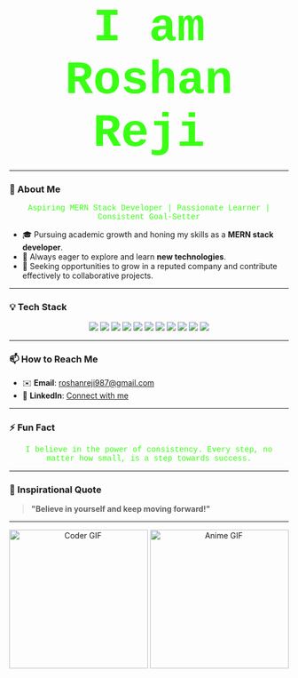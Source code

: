 <h1 align="center">
  <span style="color: #39FF14; font-family: 'Courier New', monospace; font-size: 3em;">
    I am <span>R</span><span>o</span><span>s</span><span>h</span><span>a</span><span>n</span> <span>R</span><span>e</span><span>j</span><span>i</span>
  </span>
</h1>

<!-- Animated Text Placeholder -->
<p align="center">
  <!-- This can be a JavaScript or CSS animation if needed; replace with a GIF or styled text animation if embedding isn’t possible on GitHub -->
</p>

---

### 🌟 About Me

<p align="center" style="color: #39FF14; font-family: 'Courier New', monospace;">
  Aspiring MERN Stack Developer | Passionate Learner | Consistent Goal-Setter
</p>

- 🎓 Pursuing academic growth and honing my skills as a **MERN stack developer**.
- 🚀 Always eager to explore and learn **new technologies**.
- 💼 Seeking opportunities to grow in a reputed company and contribute effectively to collaborative projects.

---

### 💡 Tech Stack

<p align="center">
  <img class="tech-icon" src="https://img.shields.io/badge/-React-39FF14?logo=react&logoColor=black&style=for-the-badge"/>
  <img class="tech-icon" src="https://img.shields.io/badge/-Node.js-39FF14?logo=node.js&logoColor=black&style=for-the-badge"/>
  <img class="tech-icon" src="https://img.shields.io/badge/-Express-39FF14?logo=express&logoColor=black&style=for-the-badge"/>
  <img class="tech-icon" src="https://img.shields.io/badge/-MongoDB-39FF14?logo=mongodb&logoColor=black&style=for-the-badge"/>
  <img class="tech-icon" src="https://img.shields.io/badge/-Postman-39FF14?logo=postman&logoColor=black&style=for-the-badge"/>
  <img class="tech-icon" src="https://img.shields.io/badge/-Bootstrap-39FF14?logo=bootstrap&logoColor=black&style=for-the-badge"/>
  <img class="tech-icon" src="https://img.shields.io/badge/-Tailwind%20CSS-39FF14?logo=tailwind-css&logoColor=black&style=for-the-badge"/>
  <img class="tech-icon" src="https://img.shields.io/badge/-JavaScript-39FF14?logo=javascript&logoColor=black&style=for-the-badge"/>
  <img class="tech-icon" src="https://img.shields.io/badge/-TypeScript-39FF14?logo=typescript&logoColor=black&style=for-the-badge"/>
  <img class="tech-icon" src="https://img.shields.io/badge/-HTML5-39FF14?logo=html5&logoColor=black&style=for-the-badge"/>
  <img class="tech-icon" src="https://img.shields.io/badge/-CSS3-39FF14?logo=css3&logoColor=black&style=for-the-badge"/>
</p>

---

### 📫 How to Reach Me

- ✉️ **Email**: [roshanreji987@gmail.com](mailto:roshanreji987@gmail.com)
- 💬 **LinkedIn**: [Connect with me](https://www.linkedin.com/in/roshan-reji-96951722b/)

---

### ⚡ Fun Fact

<p align="center" style="color: #39FF14; font-family: 'Courier New', monospace;">
  I believe in the power of consistency. Every step, no matter how small, is a step towards success.
</p>

---

### 🌟 Inspirational Quote

> **"Believe in yourself and keep moving forward!"**

---

<!-- Placeholder for GIF Section -->
<p align="center">
  <!-- Anime or coder GIFs can be added here -->
  <img src="https://media.giphy.com/media/J2SYXtWRZhObBCrIFX/giphy.gif" width="250" alt="Coder GIF">
  <img src="https://media.giphy.com/media/8YutMatqkTfSE/giphy.gif" width="250" alt="Anime GIF">
</p>

<style>
  .tech-icon {
    transition: transform 0.3s, filter 0.3s;
  }

  .tech-icon:hover {
    transform: scale(1.1);
    filter: brightness(0) saturate(100%) invert(55%) sepia(20%) saturate(2500%) hue-rotate(80deg) brightness(105%) contrast(105%);
  }
</style>
